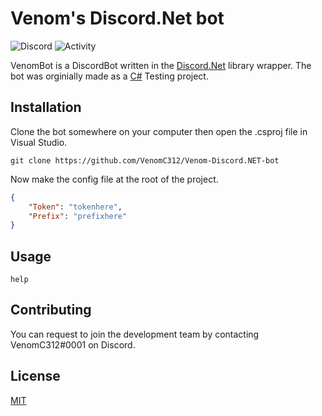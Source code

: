 # Venom's Discord.Net bot

![Discord](https://img.shields.io/discord/721487141690933288?logo=Discord&style=for-the-badge)
![Activity](https://img.shields.io/github/commit-activity/y/VenomC312/Venom-Discord.NET-bot?style=for-the-badge)

VenomBot is a DiscordBot written in the [Discord.Net](https://github.com/discord-net/Discord.Net) library wrapper.  The bot was orginially made as a [C#](https://docs.microsoft.com/en-us/dotnet/csharp/) Testing project.

## Installation

Clone the bot somewhere on your computer then open the .csproj file in Visual Studio.

```Git Bash
git clone https://github.com/VenomC312/Venom-Discord.NET-bot
```

Now make the config file at the root of the project.
```Json
{
    "Token": "tokenhere",
    "Prefix": "prefixhere"
}
```

## Usage

```discord
help
```

## Contributing
You can request to join the development team by contacting VenomC312#0001 on Discord.

## License
[MIT](https://choosealicense.com/licenses/mit/)
